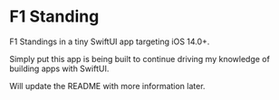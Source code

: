 # F1 Standing 

F1 Standings in a tiny SwiftUI app targeting iOS 14.0+. 

Simply put this app is being built to continue driving my knowledge of building apps with SwiftUI. 

Will update the README with more information later. 

